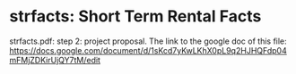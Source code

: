 # strfacts: Short Term Rental Facts

strfacts.pdf: step 2: project proposal. The link to the google doc of this file: https://docs.google.com/document/d/1sKcd7yKwLKhX0pL9q2HJHQFdp04mFMjZDKirUjQY7tM/edit
